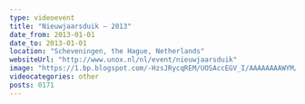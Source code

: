 ```yaml
---
type: videoevent
title: "Nieuwjaarsduik — 2013"
date_from: 2013-01-01
date_to: 2013-01-01
location: "Scheveningen, the Hague, Netherlands"
websiteUrl: "http://www.unox.nl/nl/event/nieuwjaarsduik‎"
image: "https://1.bp.blogspot.com/-HzsJRycqREM/UOSAccEGV_I/AAAAAAAAWYM/C0ZmdNWA-hg/s1600/dsc06502.picasaweb.jpg"
videocategories: other
posts: 0171
---
```

